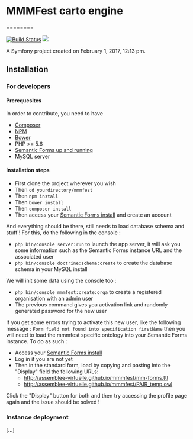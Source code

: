 # MMMFest carto engine 
========

[![Build Status](https://travis-ci.org/assemblee-virtuelle/mmmfest.svg?branch=master)](https://travis-ci.org/assemblee-virtuelle/mmmfest) <a href="https://codeclimate.com/github/assemblee-virtuelle/mmmfest"><img src="https://codeclimate.com/github/assemblee-virtuelle/mmmfest/badges/gpa.svg" /></a>

A Symfony project created on February 1, 2017, 12:13 pm.

## Installation

### For developers

#### Prerequesites 

In order to contribute, you need to have 
- [Composer](https://getcomposer.org "Composer")
- [NPM](https://www.npmjs.com/ "NPM")
- [Bower](https://bower.io/ "Bower")
- PHP >= 5.6
- [Semantic Forms up and running](https://github.com/jmvanel/semantic_forms/wiki/User_manual
 "Bower")
 - MySQL server
 
#### Installation steps

- First clone the project wherever you wish
- Then `cd yourdirectory/mmmfest`
- Then `npm install`
- Then `bower install`
- Then `composer install`
- Then access your [Semantic Forms install](http://localhost:9000) and create an account

And everything should be there, still needs to load database schema and stuff ! For this, do the following in the console :

- `php bin/console server:run` to launch the app server, it will ask you some information such as the Semantic Forms instance URL and the associated user
- `php bin/console doctrine:schema:create` to create the database schema in your MySQL install

We will init some data using the console too :

- `php bin/console mmmfest:create:orga` to create a registered organisation with an admin user
- The previous command gives you activation link and randomly generated password for the new user

If you get some errors trying to activate this new user, like the following message : `Form field not found into specification firstName` then you will need to load the mmmfest specific ontology into your Semantic Forms instance. To do as such :

- Access your [Semantic Forms install](http://localhost:9000)
- Log in if you are not yet
- Then in the standard form, load by copying and pasting into the "Display" field the following URLs:
  - http://assemblee-virtuelle.github.io/mmmfest/mm-forms.ttl
  - http://assemblee-virtuelle.github.io/mmmfest/PAIR_temp.owl

Click the "Display" button for both and then try accessing the profile page again and the issue should be solved !

### Instance deployment

[...]

